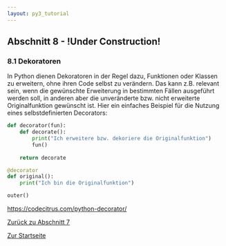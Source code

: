 ```yaml
---
layout: py3_tutorial
---
```


## Abschnitt 8 - !Under Construction!

### 8.1 Dekoratoren

In Python dienen Dekoratoren in der Regel dazu, Funktionen oder Klassen
zu erweitern, ohne ihren Code selbst zu verändern. Das kann z.B. relevant
sein, wenn die gewünschte Erweiterung in bestimmten Fällen ausgeführt
werden soll, in anderen aber die unveränderte bzw. nicht erweiterte
Originalfunktion gewünscht ist. Hier ein einfaches Beispiel für die
Nutzung eines selbstdefinierten Decorators:

```python
def decorator(fun):
    def decorate():
        print("Ich erweitere bzw. dekoriere die Originalfunktion")
        fun()
  
    return decorate

@decorator
def original():
    print("Ich bin die Originalfunktion")

outer()
```

https://codecitrus.com/python-decorator/


<!--

Grundsätzlich ist ein **Decorator** eine Funktion, die eine andere Funktion als Argument entgegennimmt, 
irgendeine Form von Funktionalität hinzufügt und dann eine andere Funktion zurückgibt, ohne dass 
der Sourcecode der originalen Funktion (die entgegengenommen wurde) verändert wird.

Dies wird an dem folgenden Beispiel deutlich. Die "decorator_function" nimmt die 
"original_function" als Argument entgegen. In der decorator_function befindet sich eine 
weitere Funktion, die wrapper_function, welche bei Ausführung "Start" ausgibt, die original_function
ausführt und "Stop" ausgibt. Diese wrapper_function wird durch "return wrapper_function" ausgegeben.
(Und *nicht* ausgeführt!) Abschließend wird die orig_func, also eine weitere Funktion, welche lediglich
"Continue" ausgibt, definiert. Wenn nun erwünscht ist, dass anstelle der bislang nicht definierten
"original_function", die "orig_func" von der "decorator_function" entgegengenommen und innerhalb 
der wrapper_function ausgeführt wird, kann dies über zwei Wege erfolgen:
1. Umständlich per zwei Codezeilen: 
   ```python 
   x = decorator_function(orig_func)
   x ()
   ```
2. Oder per **Decorator** (@decorator_function). Dieser Decorator ersetzt die Codezeile 
   `x = decorator_function(orig_func)`, sodass direkt `orig_func()` ausgeführt werden kann.


```python
def decorator_function(original_function):
    def wrapper_function():
        print("Start")
        original_function()
        print("Stop")

    return wrapper_function


@decorator_function
def orig_func():
    print("Continue")


orig_func()
```
-->



<div class="d-grid gap-2 d-md-flex justify-content-md-between">
  <a href="part7" class="btn btn-outline-primary btn-sm" tabindex="1" role="button" aria-disabled="true">Zurück zu Abschnitt 7</a>

  <a href="../py3-tutorial" class="btn btn-primary btn-sm" tabindex="2" role="button" aria-disabled="true">Zur Startseite</a>
</div>

